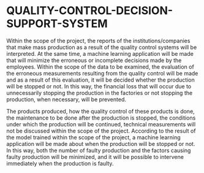 # QUALITY-CONTROL-DECISION-SUPPORT-SYSTEM

Within the scope of the project, the reports of the institutions/companies that 
make mass production as a result of the quality control systems will be interpreted. 
At the same time, a machine learning application will be made that will minimize the 
erroneous or incomplete decisions made by the employees. Within the scope of the 
data to be examined, the evaluation of the erroneous measurements resulting from 
the quality control will be made and as a result of this evaluation, it will be decided 
whether the production will be stopped or not. In this way, the financial loss that will 
occur due to unnecessarily stopping the production in the factories or not stopping 
the production, when necessary, will be prevented.

The products produced, how the quality control of these products is done, the 
maintenance to be done after the production is stopped, the conditions under which 
the production will be continued, technical measurements will not be discussed 
within the scope of the project. According to the result of the model trained within 
the scope of the project, a machine learning application will be made about when the 
production will be stopped or not. In this way, both the number of faulty production 
and the factors causing faulty production will be minimized, and it will be possible to 
intervene immediately when the production is faulty.
